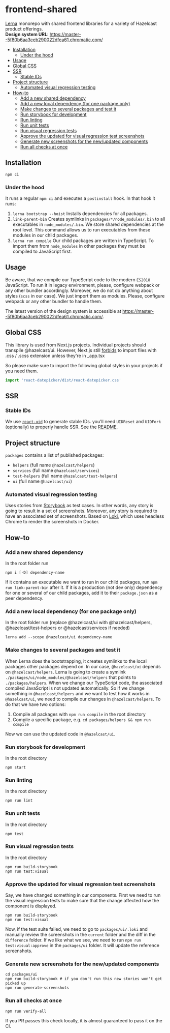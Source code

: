 # frontend-shared

[Lerna](https://lerna.js.org/) monorepo with shared frontend libraries for a variety of Hazelcast product offerings.  
**Design system URL**: https://master--5f80b6aa3ceb290022dfea61.chromatic.com/

<!-- START doctoc generated TOC please keep comment here to allow auto update -->
<!-- DON'T EDIT THIS SECTION, INSTEAD RE-RUN doctoc TO UPDATE -->

- [Installation](#installation)
  - [Under the hood](#under-the-hood)
- [Usage](#usage)
- [Global CSS](#global-css)
- [SSR](#ssr)
  - [Stable IDs](#stable-ids)
- [Project structure](#project-structure)
  - [Automated visual regression testing](#automated-visual-regression-testing)
- [How-to](#how-to)
  - [Add a new shared dependency](#add-a-new-shared-dependency)
  - [Add a new local dependency (for one package only)](#add-a-new-local-dependency-for-one-package-only)
  - [Make changes to several packages and test it](#make-changes-to-several-packages-and-test-it)
  - [Run storybook for development](#run-storybook-for-development)
  - [Run linting](#run-linting)
  - [Run unit tests](#run-unit-tests)
  - [Run visual regression tests](#run-visual-regression-tests)
  - [Approve the updated for visual regression test screenshots](#approve-the-updated-for-visual-regression-test-screenshots)
  - [Generate new screenshots for the new/updated components](#generate-new-screenshots-for-the-newupdated-components)
  - [Run all checks at once](#run-all-checks-at-once)

<!-- END doctoc generated TOC please keep comment here to allow auto update -->

## Installation

```
npm ci
```

### Under the hood

It runs a regular `npm ci` and executes a `postinstall` hook. In that hook it runs:

1. `lerna bootstrap --hoist`
   Installs dependencies for all packages.
2. `link-parent-bin`
   Creates symlinks in `packages/*/node_modules/.bin` to all executables in `node_modules/.bin`.
   We store shared dependencies at the root level. This command allows us to run executables from these modules in our child packages.
3. `lerna run compile`
   Our child packages are written in TypeScript. To import them from `node_modules` in other packages they must be compiled to JavaScript first.

## Usage

Be aware, that we compile our TypeScript code to the modern `ES2018` JavaScript. To run it in legacy environment, please, configure webpack or any other bundler accordingly.
Moreover, we do not do anything about styles (`scss` in our case). We just import them as modules. Please, configure webpack or any other bundler to handle them.

The latest version of the design system is accessible at https://master--5f80b6aa3ceb290022dfea61.chromatic.com/.

## Global CSS

This library is used from Next.js projects.
Individual projects should transpile @hazelcast/ui.
However, Next.js still [forbids](https://github.com/vercel/next.js/blob/master/errors/css-global.md) to import files with .css / .scss extension unless they're in \_app.tsx

So please make sure to import the following global styles in your projects if you need them.

```typescript
import 'react-datepicker/dist/react-datepicker.css'
```

## SSR

### Stable IDs

We use [`react-uid`](https://github.com/thearnica/react-uid) to generate stable IDs. you'll need `UIDReset` and `UIDFork` (optionally) to properly handle SSR. See the [README](https://github.com/thearnica/react-uid#code-splitting).

## Project structure

`packages` contains a list of published packages:

- `helpers` (full name `@hazelcast/helpers`)
- `services` (full name `@hazelcast/services`)
- `test-helpers` (full name `@hazelcast/test-helpers`)
- `ui` (full name `@hazelcast/ui`)

### Automated visual regression testing

Uses stories from [Storybook](https://storybook.js.org/) as test cases. In other words, any story is going to result in a set of screenshots. Moreover, any story is required to have an associated set of screenshots. Based on [Loki](https://loki.js.org/), which uses headless Chrome to render the screenshots in Docker.

## How-to

### Add a new shared dependency

In the root folder run

```
npm i [-D] dependency-name
```

If it contains an executable we want to run in our child packages, run `npm run link-parent-bin` after it.
If it is a production (not dev only) dependency for one or several of our child packages, add it to their `package.json` as a peer dependency.

### Add a new local dependency (for one package only)

In the root folder run (replace @hazelcast/ui with @hazelcast/helpers, @hazelcast/test-helpers or @hazelcast/services if needed)

```
lerna add --scope @hazelcast/ui dependency-name
```

### Make changes to several packages and test it

When Lerna does the bootstrapping, it creates symlinks to the local packages other packages depend on. In our case, `@hazelcast/ui` depends on `@hazelcast/helpers`. Lerna is going to create a symlink `./packages/ui/node_modules/@hazelcast/helpers` that points to `./packages/helpers`. When we change our TypeScript code, the associated compiled JavaScript is not updated automatically. So if we change something in `@hazelcast/helpers` and we want to test how it works in `@hazelcast/ui`, we need to compile our changes in `@hazelcast/helpers`. To do that we have two options:

1. Compile all packages with `npm run compile` in the root directory
2. Compile a specific package, e.g. `cd packages/helpers && npm run compile`

Now we can use the updated code in `@hazelcast/ui`.

### Run storybook for development

In the root directory

```
npm start
```

### Run linting

In the root directory

```
npm run lint
```

### Run unit tests

In the root directory

```
npm test
```

### Run visual regression tests

In the root directory

```
npm run build-storybook
npm run test:visual
```

### Approve the updated for visual regression test screenshots

Say, we have changed something in our components.
First we need to run the visual regression tests to make sure that the change affected how the component is displayed.

```
npm run build-storybook
npm run test:visual
```

Now, if the test suite failed, we need to go to `packages/ui/.loki` and manually review the screenshots in the `current` folder and the diff in the `difference` folder. If we like what we see, we need to run `npm run test:visual:approve` in the `packages/ui` folder. It will update the reference screenshots.

### Generate new screenshots for the new/updated components

```
cd packages/ui
npm run build-storybook # if you don't run this new stories won't get picked up
npm run generate-screenshots
```

### Run all checks at once

```
npm run verify-all
```

If you PR passes this check locally, it is almost guaranteed to pass it on the CI.
